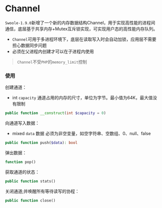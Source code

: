 # Channel

`Swoole-1.9.0`新增了一个新的内存数据结构Channel，用于实现高性能的进程间通信，底层基于共享内存+Mutex互斥锁实现，可实现用户态的高性能内存队列。

- `Channel`可用于多进程环境下，底层在读取写入时会自动加锁，应用层不需要担心数据同步问题
- 必须在父进程内创建才可以在子进程内使用

> `Channel`不受`PHP`的`memory_limit`控制

### 使用

创建通道：

- int `capacity`  通道占用的内存的尺寸，单位为字节。最小值为64K，最大值没有限制

```php
public function __construct(int $capacity = 0)
```

向通道写入数据：

- mixed `data` 数据  必须为非空变量，如空字符串、空数组、0、null、false

```php
public function push($data): bool
```

弹出数据：

```php
function pop()
```

获取通道的状态：

```php
public function stats()
```

关闭通道;并唤醒所有等待读写的协程：

```php
public function close()
```

